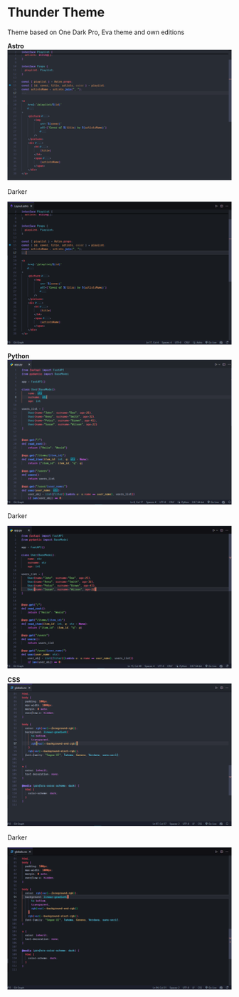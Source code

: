 # Thunder Theme

Theme based on One Dark Pro, Eva theme and own editions

**Astro**
![Astro](/img/astro.png)

Darker

![Astro](/img/astro-dark.png)

**Python**
![Python](/img/python.png)

Darker

![Python](/img/python-dark.png)

**CSS**
![CSS](/img/css.png)

Darker

![CSS](/img/css-dark.png)
